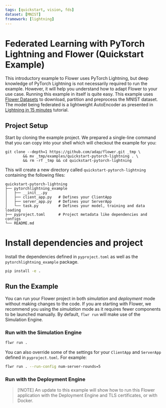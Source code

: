 ```yaml
---
tags: [quickstart, vision, fds]
dataset: [MNIST]
framework: [lightning]
---
```


# Federated Learning with PyTorch Lightning and Flower (Quickstart Example)

This introductory example to Flower uses PyTorch Lightning, but deep knowledge of PyTorch Lightning is not necessarily required to run the example. However, it will help you understand how to adapt Flower to your use case. Running this example in itself is quite easy. This example uses [Flower Datasets](https://flower.ai/docs/datasets/) to download, partition and preprocess the MNIST dataset. The model being federated is a lightweight AutoEncoder as presented in [Lightning in 15 minutes](https://lightning.ai/docs/pytorch/stable/starter/introduction.html) tutorial.

## Project Setup

Start by cloning the example project. We prepared a single-line command that you can copy into your shell which will checkout the example for you:

```shell
git clone --depth=1 https://github.com/adap/flower.git _tmp \
        && mv _tmp/examples/quickstart-pytorch-lightning . \
        && rm -rf _tmp && cd quickstart-pytorch-lightning
```

This will create a new directory called `quickstart-pytorch-lightning` containing the following files:

```shell
quickstart-pytorch-lightning
├── pytorchlightning_example
│   ├── __init__.py
│   ├── client_app.py   # Defines your ClientApp
│   ├── server_app.py   # Defines your ServerApp
│   └── task.py         # Defines your model, training and data loading
├── pyproject.toml      # Project metadata like dependencies and configs
└── README.md
```

# Install dependencies and project

Install the dependencies defined in `pyproject.toml` as well as the `pytorchlightning_example` package.

```bash
pip install -e .
```

## Run the Example

You can run your Flower project in both _simulation_ and _deployment_ mode without making changes to the code. If you are starting with Flower, we recommend you using the _simulation_ mode as it requires fewer components to be launched manually. By default, `flwr run` will make use of the Simulation Engine.

### Run with the Simulation Engine

```bash
flwr run .
```

You can also override some of the settings for your `ClientApp` and `ServerApp` defined in `pyproject.toml`. For example:

```bash
flwr run . --run-config num-server-rounds=5
```

### Run with the Deployment Engine

> \[!NOTE\]
> An update to this example will show how to run this Flower application with the Deployment Engine and TLS certificates, or with Docker.
